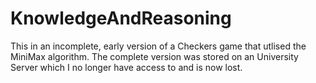# KnowledgeAndReasoning
This in an incomplete, early version of a Checkers game that utlised the MiniMax algorithm.
The complete version was stored on an University Server which I no longer have access to and is now lost.
